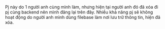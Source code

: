 Pj này do 1 người anh cùng mình làm, nhưng hiện tại người anh đó đã xóa đi pj cùng backend nên mình đăng lại trên đây.
Nhiều khả năng pj sẽ không hoạt động do người anh mình dùng filebase làm nơi lưu trữ thông tin, hiện đã xóa.
